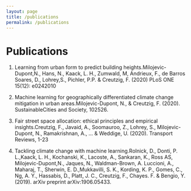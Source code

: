 ```yaml
---
layout: page
title: /publications
permalink: /publications
---
```


# Publications

1.  Learning from urban form to predict building heights.Milojevic-Dupont,N., Hans, N., Kaack, L. H., Zumwald, M, Andrieux, F., de Barros Soares, D., Lohrey,S., Pichler, P.P. & Creutzig, F. (2020) PLoS ONE 15(12):  e0242010 

2. Machine learning for geographically differentiated climate change mitigation in urban areas.Milojevic-Dupont, N., & Creutzig, F. (2020).  SustainableCities and Society, 102526.

3.  Fair street space allocation:  ethical principles and empirical insights.Creutzig, F., Javaid, A., Soomauroo, Z., Lohrey, S., Milojevic-Dupont, N., Ramakrishnan, A., ...  & Weddige, U. (2020).  Transport Reviews, 1-23

4.  Tackling climate change with machine learning.Rolnick, D., Donti, P. L.,Kaack, L. H., Kochanski, K., Lacoste, A., Sankaran, K., Ross AS, Milojevic-Dupont,N.,  Jaques,  N.,  Waldman-Brown,  A.   Luccioni,  A.,  Maharaj,  T.,  Sherwin,  E.  D.,Mukkavilli, S. K., Kording, K. P., Gomes, C., Ng, A. Y., Hassabis, D., Platt, J. C.,
Creutzig, F., Chayes.  F. & Bengio, Y. (2019).  arXiv preprint arXiv:1906.05433.